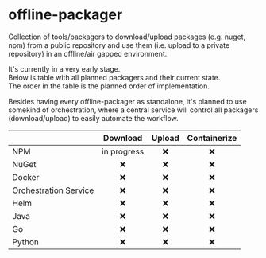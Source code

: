 # offline-packager

Collection of tools/packagers to download/upload packages (e.g. nuget, npm)
from a public repository and use them (i.e. upload to a private repository)
in an offline/air gapped environment.

It's currently in a very early stage.  
Below is table with all planned packagers and their current state.  
The order in the table is the planned order of implementation.

Besides having every offline-packager as standalone, it's planned to use somekind of
orchestration, where a central service will control all packagers (download/upload) to easily
automate the workflow.

|                       |  Download   | Upload | Containerize |
| --------------------- | :---------: | :----: | :----------: |
| NPM                   | in progress |  :x:   |     :x:      |
| NuGet                 |     :x:     |  :x:   |     :x:      |
| Docker                |     :x:     |  :x:   |     :x:      |
| Orchestration Service |     :x:     |  :x:   |     :x:      |
| Helm                  |     :x:     |  :x:   |     :x:      |
| Java                  |     :x:     |  :x:   |     :x:      |
| Go                    |     :x:     |  :x:   |     :x:      |
| Python                |     :x:     |  :x:   |     :x:      |
